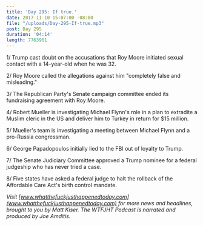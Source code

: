 ```yaml
---
title: 'Day 295: If true.'
date: 2017-11-10 15:07:00 -08:00
file: "/uploads/Day-295-If-true.mp3"
post: Day 295
duration: '04:14'
length: 7763961
---
```


1/ Trump cast doubt on the accusations that Roy Moore initiated sexual contact with a 14-year-old when he was 32.

2/ Roy Moore called the allegations against him "completely false and misleading."

3/ The Republican Party's Senate campaign committee ended its fundraising agreement with Roy Moore.

4/ Robert Mueller is investigating Michael Flynn's role in a plan to extradite a Muslim cleric in the US and deliver him to Turkey in return for $15 million.

5/ Mueller's team is investigating a meeting between Michael Flynn and a pro-Russia congressman.

6/ George Papadopoulos initially lied to the FBI out of loyalty to Trump.

7/ The Senate Judiciary Committee approved a Trump nominee for a federal judgeship who has never tried a case.

8/ Five states have asked a federal judge to halt the rollback of the Affordable Care Act's birth control mandate.

*Visit [www.whatthefuckjusthappenedtoday.com](www.whatthefuckjusthappenedtoday.com) for more news and headlines, brought to you by Matt Kiser. The WTFJHT Podcast is narrated and produced by Joe Amditis.*